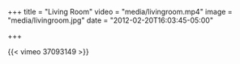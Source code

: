 +++
title = "Living Room"
video = "media/livingroom.mp4"
image = "media/livingroom.jpg"
date = "2012-02-20T16:03:45-05:00"

+++

{{< vimeo 37093149 >}}